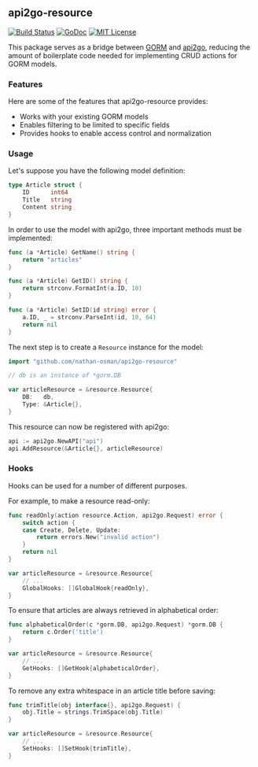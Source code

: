 ## api2go-resource

[![Build Status](https://travis-ci.org/nathan-osman/api2go-resource.svg?branch=master)](https://travis-ci.org/nathan-osman/api2go-resource)
[![GoDoc](https://godoc.org/github.com/nathan-osman/api2go-resource?status.svg)](https://godoc.org/github.com/nathan-osman/api2go-resource)
[![MIT License](http://img.shields.io/badge/license-MIT-9370d8.svg?style=flat)](http://opensource.org/licenses/MIT)

This package serves as a bridge between [GORM](https://github.com/jinzhu/gorm) and [api2go](https://github.com/manyminds/api2go), reducing the amount of boilerplate code needed for implementing CRUD actions for GORM models.

### Features

Here are some of the features that api2go-resource provides:

- Works with your existing GORM models
- Enables filtering to be limited to specific fields
- Provides hooks to enable access control and normalization

### Usage

Let's suppose you have the following model definition:

```go
type Article struct {
    ID      int64
    Title   string
    Content string
}
```

In order to use the model with api2go, three important methods must be implemented:

```go
func (a *Article) GetName() string {
    return "articles"
}

func (a *Article) GetID() string {
    return strconv.FormatInt(a.ID, 10)
}

func (a *Article) SetID(id string) error {
    a.ID, _ = strconv.ParseInt(id, 10, 64)
    return nil
}
```

The next step is to create a `Resource` instance for the model:

```go
import "github.com/nathan-osman/api2go-resource"

// db is an instance of *gorm.DB

var articleResource = &resource.Resource{
    DB:   db,
    Type: &Article{},
}
```

This resource can now be registered with api2go:

```go
api := api2go.NewAPI("api")
api.AddResource(&Article{}, articleResource)
```

### Hooks

Hooks can be used for a number of different purposes.

For example, to make a resource read-only:

```go
func readOnly(action resource.Action, api2go.Request) error {
    switch action {
    case Create, Delete, Update:
        return errors.New("invalid action")
    }
    return nil
}

var articleResource = &resource.Resource{
    // ...
    GlobalHooks: []GlobalHook{readOnly},
}
```

To ensure that articles are always retrieved in alphabetical order:

```go
func alphabeticalOrder(c *gorm.DB, api2go.Request) *gorm.DB {
    return c.Order('title')
}

var articleResource = &resource.Resource{
    // ...
    GetHooks: []GetHook{alphabeticalOrder},
}
```

To remove any extra whitespace in an article title before saving:

```go
func trimTitle(obj interface{}, api2go.Request) {
    obj.Title = strings.TrimSpace(obj.Title)
}

var articleResource = &resource.Resource{
    // ...
    SetHooks: []SetHook{trimTitle},
}
```
